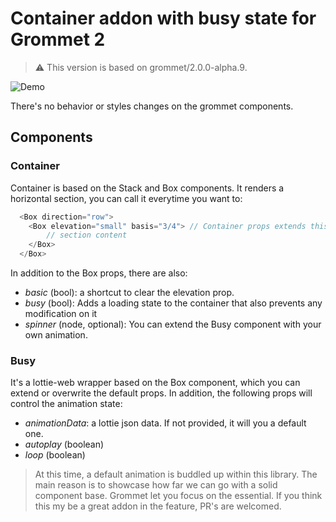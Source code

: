 # Container addon with busy state for Grommet 2

> ⚠️ This version is based on grommet/2.0.0-alpha.9.

![Demo](https://media.giphy.com/media/l1m4XhWbtfkpri8myf/giphy.gif)

There's no behavior or styles changes on the grommet components.

## Components

### Container
Container is based on the Stack and Box components. It renders a horizontal section, you can call it everytime you want to:

```javascript
  <Box direction="row">
    <Box elevation="small" basis="3/4"> // Container props extends this Box only
        // section content
    </Box>
  </Box>
```

In addition to the Box props, there are also:

- *basic* (bool): a shortcut to clear the elevation prop.
- *busy* (bool): Adds a loading state to the container that also prevents any modification on it
- *spinner* (node, optional): You can extend the Busy component with your own animation.


### Busy
It's a lottie-web wrapper based on the Box component, which you can extend or overwrite the default props. In addition, the following props will control the animation state:

- *animationData*: a lottie json data. If not provided, it will you a default one.
- *autoplay* (boolean)
- *loop* (boolean)


> At this time, a default animation is buddled up within this library. The main reason is to showcase how far we can go with a solid component base. Grommet let you focus on the essential. If you think this my be a great addon in the feature, PR's are welcomed.
